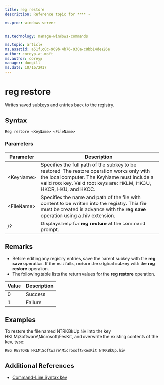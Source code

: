 ```yaml
---
title: reg restore
description: Reference topic for **** - 

ms.prod: windows-server


ms.technology: manage-windows-commands

ms.topic: article
ms.assetid: a51f1c0c-969b-4b76-930a-c8bb14dea26e
author: coreyp-at-msft
ms.author: coreyp
manager: dongill
ms.date: 10/16/2017
---
```


# reg restore



Writes saved subkeys and entries back to the registry.



## Syntax

```
Reg restore <KeyName> <FileName>
```

### Parameters

|Parameter|Description|
|---------|-----------|
|\<KeyName>|Specifies the full path of the subkey to be restored. The restore operation works only with the local computer. The KeyName must include a valid root key. Valid root keys are: HKLM, HKCU, HKCR, HKU, and HKCC.|
|\<FileName>|Specifies the name and path of the file with content to be written into the registry. This file must be created in advance with the **reg save** operation using a .hiv extension.|
|/?|Displays help for **reg restore** at the command prompt.|

## Remarks

-   Before editing any registry entries, save the parent subkey with the **reg save** operation. If the edit fails, restore the original subkey with the **reg restore** operation.
-   The following table lists the return values for the **reg restore** operation.

|Value|Description|
|-----|-----------|
|0|Success|
|1|Failure|

## Examples

To restore the file named NTRKBkUp.hiv into the key HKLM\Software\Microsoft\ResKit, and overwrite the existing contents of the key, type:
```
REG RESTORE HKLM\Software\Microsoft\ResKit NTRKBkUp.hiv
```

## Additional References

- [Command-Line Syntax Key](command-line-syntax-key.md)